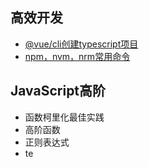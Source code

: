 <!--
 * @FileName: My file
 * @Author: Leinov
 * @Date: 2019-07-29 21:06:32
 * @LastEditTime: 2019-12-04 19:11:32
 * @Description: description your file
 * @FilePath: \Blog\README.md
 -->


## 高效开发
* [@vue/cli创建typescript项目](https://github.com/leinov/Blog/issues/2)
* [npm，nvm，nrm常用命令](https://github.com/leinov/Blog/issues/3)

## JavaScript高阶
* 函数柯里化最佳实践
* 高阶函数
* 正则表达式
* te